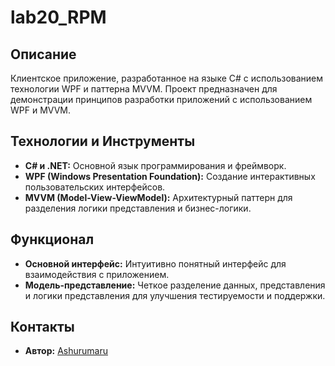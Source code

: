 # lab20_RPM

## Описание
Клиентское приложение, разработанное на языке C# с использованием технологии WPF и паттерна MVVM. Проект предназначен для демонстрации принципов разработки приложений с использованием WPF и MVVM.

## Технологии и Инструменты
- **C# и .NET:** Основной язык программирования и фреймворк.
- **WPF (Windows Presentation Foundation):** Создание интерактивных пользовательских интерфейсов.
- **MVVM (Model-View-ViewModel):** Архитектурный паттерн для разделения логики представления и бизнес-логики.

## Функционал
- **Основной интерфейс:** Интуитивно понятный интерфейс для взаимодействия с приложением.
- **Модель-представление:** Четкое разделение данных, представления и логики представления для улучшения тестируемости и поддержки.

## Контакты
- **Автор:** [Ashurumaru](https://github.com/Ashurumaru)
